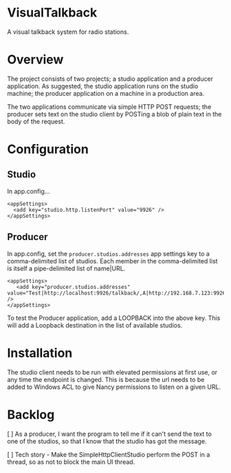# VisualTalkback
A visual talkback system for radio stations.

# Overview

The project consists of two projects; a studio  application and a producer application. As suggested, the studio application runs on the studio machine; the producer application on a machine in a production area.

The two applications communicate via simple HTTP POST requests; the producer sets text on the studio client by POSTing a blob of plain text in the body of the request.

# Configuration
## Studio

In app.config...

```
<appSettings>
  <add key="studio.http.listenPort" value="9926" /> 
</appSettings>
```

## Producer

In app.config, set the ```producer.studios.addresses``` app settings key to a comma-delimited list of studios. Each member in the comma-delimited list is itself a pipe-delimited list of name|URL.

```
<appSettings>
   <add key="producer.studios.addresses" value="Test|http://localhost:9926/talkback/,A|http://192.168.7.123:9926/talkback,B|http://192.168.7.124:9926/talkback" />
</appSettings>

```

To test the Producer application, add a LOOPBACK into the above key. This will add a Loopback destination in the list of available studios.

# Installation

The studio client needs to be run with elevated permissions at first use, or any time the endpoint is changed. This is because the url needs to be added to Windows ACL to give Nancy permissions to listen on a given URL.

# Backlog

[ ] As a producer, I want the program to tell me if it can't send the text to one of the studios, so that I know that the studio has got the message.

[ ] Tech story - Make the SimpleHttpClientStudio perform the POST in a thread, so as not to block the main UI thread.
